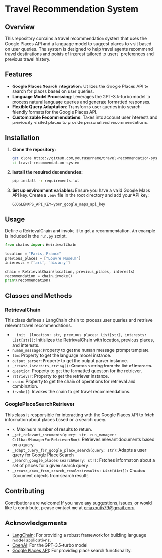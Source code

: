 # Travel Recommendation System

## Overview
This repository contains a travel recommendation system that uses the Google Places API and a language model to suggest places to visit based on user queries. The system is designed to help travel agents recommend travel destinations and points of interest tailored to users' preferences and previous travel history.

## Features
- **Google Places Search Integration**: Utilizes the Google Places API to search for places based on user queries.
- **Language Model Processing**: Leverages the GPT-3.5-turbo model to process natural language queries and generate formatted responses.
- **Flexible Query Adaptation**: Transforms user queries into search-friendly formats for the Google Places API.
- **Customizable Recommendations**: Takes into account user interests and previously visited places to provide personalized recommendations.

## Installation

1. **Clone the repository:**
    ```sh
    git clone https://github.com/yourusername/travel-recommendation-system.git
    cd travel-recommendation-system
    ```

2. **Install the required dependencies:**
    ```sh
    pip install -r requirements.txt
    ```

3. **Set up environment variables:**
    Ensure you have a valid Google Maps API key. Create a `.env` file in the root directory and add your API key:
    ```env
    GOOGLEMAPS_API_KEY=your_google_maps_api_key
    ```

## Usage

Define a RetrievalChain and invoke it to get a recommendation. An example is included in the `run.py` script.
```python
from chains import RetrievalChain

location = "Paris, France"
previous_places = ["Louvre Museum"]
interests = ["art", "history"]

chain = RetrievalChain(location, previous_places, interests)
recommendation = chain.invoke()
print(recommendation)
```

## Classes and Methods

### RetrievalChain

This class defines a LangChain chain to process user queries and retrieve relevant travel recommendations.

- `__init__(location: str, previous_places: List[str], interests: List[str])`: Initializes the RetrievalChain with location, previous places, and interests.
- `human_message`: Property to get the human message prompt template.
- `llm`: Property to get the language model instance.
- `output_parser`: Property to get the output parser instance.
- `_create_interests_string()`: Creates a string from the list of interests.
- `question`: Property to get the formatted question for the retriever.
- `retriever`: Property to get the retriever instance.
- `chain`: Property to get the chain of operations for retrieval and combination.
- `invoke()`: Invokes the chain to get travel recommendations.

### GooglePlaceSearchRetriever

This class is responsible for interacting with the Google Places API to fetch information about places based on a search query.

- `k`: Maximum number of results to return.
- `_get_relevant_documents(query: str, run_manager: CallbackManagerForRetrieverRun)`: Retrieves relevant documents based on a query.
- `_adapt_query_for_google_place_search(query: str)`: Adapts a user query for Google Place Search.
- `_search_google_places(searchQuery: str)`: Fetches information about a set of places for a given search query.
- `_create_docs_from_search_results(results: List[dict])`: Creates Document objects from search results.

## Contributing
Contributions are welcome! If you have any suggestions, issues, or would like to contribute, please contact me at [cmaxoutis79@gmail.com](mailto:cmaxoutis79@gmail.com).

## Acknowledgements
- [LangChain](https://www.langchain.com/): For providing a robust framework for building language model applications.
- [OpenAI](https://www.openai.com/): For the GPT-3.5-turbo model.
- [Google Places API](https://developers.google.com/maps/documentation/places/web-service/overview): For providing place search functionality.
